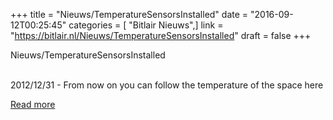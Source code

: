 +++
title = "Nieuws/TemperatureSensorsInstalled"
date = "2016-09-12T00:25:45"
categories = [ "Bitlair Nieuws",]
link = "https://bitlair.nl/Nieuws/TemperatureSensorsInstalled"
draft = false
+++

<div class="mw-content-ltr mw-parser-output" dir="ltr" lang="en"><p><a class="mw-selflink selflink">Nieuws/TemperatureSensorsInstalled</a>
</p></div><div class="mw-content-ltr mw-parser-output" dir="ltr" lang="en"><p><br />
2012/12/31 - From now on you can follow the temperature of the space here
</p></div>

[Read more](https://bitlair.nl/Nieuws/TemperatureSensorsInstalled)
